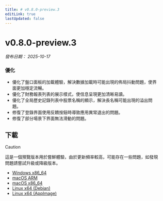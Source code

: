 ```yaml
---
title: # v0.8.0-preview.3
editLink: true
lastUpdated: false
---
```


# v0.8.0-preview.3  <Badge type="warning" text="preview" />

_發布日期： 2025-10-17_

### 優化

- 優化了盤口面板的加載體驗，解決數據加載時可能出現的佈局抖動問題，使界面更加穩定流暢。
- 優化了財務報表列表的展示樣式，使信息呈現更加清晰易讀。
- 優化了全局歷史記錄列表中股票名稱的顯示，解決長名稱可能出現的溢出問題。
- 修復了登錄界面使用反饋按鈕時導致應用異常退出的問題。
- 修復了部分場景下界面無法滑動的問題。

## 下載


> [!CAUTION]
> 這是一個預覽版本用於嘗鮮體驗，由於更新頻率較高，可能存在一些問題，如發現問題請嘗試升級或降級版本。


- [Windows x86_64](https://assets.lbkrs.com/github/release/longbridge-desktop/preview/longbridge-v0.8.0-preview.3-windows-x86_64.exe)
- [macOS ARM](https://assets.lbkrs.com/github/release/longbridge-desktop/preview/longbridge-v0.8.0-preview.3-macos-aarch64.dmg)
- [macOS x86_64](https://assets.lbkrs.com/github/release/longbridge-desktop/preview/longbridge-v0.8.0-preview.3-macos-x86_64.dmg)
- [Linux x64 (Debian)](https://assets.lbkrs.com/github/release/longbridge-desktop/preview/longbridge-v0.8.0-preview.3-linux-x86_64.deb)
- [Linux x64 (AppImage)](https://assets.lbkrs.com/github/release/longbridge-desktop/preview/longbridge-v0.8.0-preview.3-linux-x86_64.AppImage)